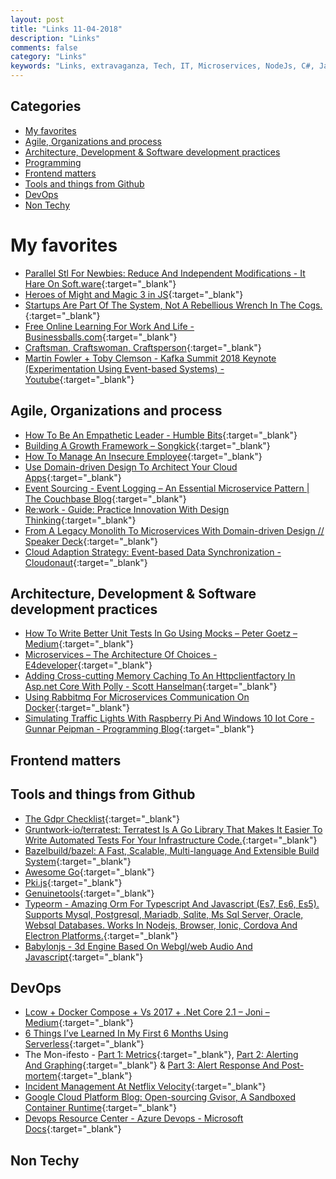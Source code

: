 ```yaml
---
layout: post
title: "Links 11-04-2018"
description: "Links"
comments: false
category: "Links"
keywords: "Links, extravaganza, Tech, IT, Microservices, NodeJs, C#, Javascript, Solution architecture"
---
```


## Categories ##
* [My favorites](#favorites)
* [Agile, Organizations and process](#agile)
* [Architecture, Development & Software development practices](#development)
* [Programming](#net)
* [Frontend matters](#web)
* [Tools and things from Github](#tools)
* [DevOps](#devops)
* [Non Techy](#notechhere)

# My favorites<a name="favorites"></a> #
* [Parallel Stl For Newbies: Reduce And Independent Modifications - It Hare On Soft.ware](http://ithare.com/parallel-programming-for-parallel-noobs-reduce-and-independent-modifications/){:target="_blank"}
* [Heroes of Might and Magic 3 in JS](http://homm.lekzd.ru/){:target="_blank"}
* [Startups Are Part Of The System, Not A Rebellious Wrench In The Cogs.](https://al3x.net/posts/2013/05/23/letter-to-a-young-programmer.html){:target="_blank"}
* [Free Online Learning For Work And Life - Businessballs.com](https://www.businessballs.com/){:target="_blank"}
* [Craftsman, Craftswoman, Craftsperson](http://blog.cleancoder.com/uncle-bob/2018/05/02/Craftsman-Craftswoman-Craftsperson.html){:target="_blank"}
* [Martin Fowler + Toby Clemson - Kafka Summit 2018 Keynote (Experimentation Using Event-based Systems) - Youtube](https://www.youtube.com/watch?v=_RgUxUTuxH4&__s=rz6syqwso5amykgnmqva){:target="_blank"}

## Agile, Organizations and process<a name="agile"></a> ##
* [How To Be An Empathetic Leader - Humble Bits](http://blogs.quovantis.com/how-to-be-an-empathetic-leader/){:target="_blank"}
* [Building A Growth Framework – Songkick](https://blog.songkick.com/building-a-growth-framework-2464435e9e46){:target="_blank"}
* [How To Manage An Insecure Employee](https://hbr.org/2018/04/how-to-manage-an-insecure-employee?__s=wakwmyepmhismx8ehtnp){:target="_blank"}
* [Use Domain-driven Design To Architect Your Cloud Apps](https://www.ibm.com/developerworks/cloud/library/cl-domain-driven-design-event-sourcing/?__s=rz6syqwso5amykgnmqva){:target="_blank"}
* [Event Sourcing - Event Logging – An Essential Microservice Pattern | The Couchbase Blog](https://blog.couchbase.com/event-sourcing-event-logging-an-essential-microservice-pattern/?__s=rz6syqwso5amykgnmqva){:target="_blank"}
* [Re:work - Guide: Practice Innovation With Design Thinking](https://rework.withgoogle.com/guides/design-thinking/steps/introduction/){:target="_blank"}
* [From A Legacy Monolith To Microservices With Domain-driven Design // Speaker Deck](https://speakerdeck.com/mploed/from-a-legacy-monolith-to-microservices-with-domain-driven-design?__s=rz6syqwso5amykgnmqva){:target="_blank"}
* [Cloud Adaption Strategy: Event-based Data Synchronization - Cloudonaut](https://cloudonaut.io/cloud-adaption-strategy-event-based-data-synchronization/?__s=gxk6t76rsjnpsfziqg2g){:target="_blank"}

## Architecture, Development & Software development practices <a name="development"></a> ##
* [How To Write Better Unit Tests In Go Using Mocks – Peter Goetz – Medium](https://medium.com/@peter.gtz/how-to-write-better-unit-tests-in-go-using-mocks-4dd05e867b17){:target="_blank"}
* [Microservices – The Architecture Of Choices - E4developer](https://www.e4developer.com/2018/04/18/microservices-the-architecture-of-choices/){:target="_blank"}
* [Adding Cross-cutting Memory Caching To An Httpclientfactory In Asp.net Core With Polly - Scott Hanselman](https://www.hanselman.com/blog/AddingCrossCuttingMemoryCachingToAnHttpClientFactoryInASPNETCoreWithPolly.aspx){:target="_blank"}
* [Using Rabbitmq For Microservices Communication On Docker](https://codeburst.io/using-rabbitmq-for-microservices-communication-on-docker-a43840401819){:target="_blank"}
* [Simulating Traffic Lights With Raspberry Pi And Windows 10 Iot Core - Gunnar Peipman - Programming Blog](http://gunnarpeipman.com/2018/04/traffic-lights/){:target="_blank"}

## Frontend matters <a name="web"></a> ##

## Tools and things from Github <a name="tools"></a> ##
* [The Gdpr Checklist](https://gdprchecklist.io/){:target="_blank"}
* [Gruntwork-io/terratest: Terratest Is A Go Library That Makes It Easier To Write Automated Tests For Your Infrastructure Code.](https://github.com/gruntwork-io/terratest){:target="_blank"}
* [Bazelbuild/bazel: A Fast, Scalable, Multi-language And Extensible Build System](https://github.com/bazelbuild/bazel){:target="_blank"}
* [Awesome Go](https://awesome-go.com/){:target="_blank"}
* [Pki.js](http://pkijs.org/){:target="_blank"}
* [Genuinetools](https://github.com/genuinetools){:target="_blank"}
* [Typeorm - Amazing Orm For Typescript And Javascript (Es7, Es6, Es5). Supports Mysql, Postgresql, Mariadb, Sqlite, Ms Sql Server, Oracle, Websql Databases. Works In Nodejs, Browser, Ionic, Cordova And Electron Platforms.](http://typeorm.io/#/){:target="_blank"}
* [Babylonjs - 3d Engine Based On Webgl/web Audio And Javascript](http://www.babylonjs.com/){:target="_blank"}

## DevOps<a name="devops"></a> ##
* [Lcow + Docker Compose + Vs 2017 + .Net Core 2.1 – Joni – Medium](https://medium.com/@joni2nja/lcow-docker-compose-vs-2017-net-core-2-1-178946b36acb){:target="_blank"}
* [6 Things I’ve Learned In My First 6 Months Using Serverless](https://read.acloud.guru/six-months-of-serverless-lessons-learned-f6da86a73526){:target="_blank"}
* The Mon-ifesto - [Part 1: Metrics](https://medium.com/capital-one-developers/the-mon-ifesto-part-1-metrics-808f6c944765){:target="_blank"}, [Part 2: Alerting And Graphing](https://medium.com/capital-one-developers/the-mon-ifesto-part-2-alerting-and-graphing-bf51828a008f){:target="_blank"} & [Part 3: Alert Response And Post-mortem](https://medium.com/capital-one-developers/the-mon-ifesto-part-3-alert-response-and-post-mortem-cd227c684ac0){:target="_blank"}
* [Incident Management At Netflix Velocity](https://www.infoq.com/presentations/netflix-incident-management){:target="_blank"}
* [Google Cloud Platform Blog: Open-sourcing Gvisor, A Sandboxed Container Runtime](https://cloudplatform.googleblog.com/2018/05/Open-sourcing-gVisor-a-sandboxed-container-runtime.html){:target="_blank"}
* [Devops Resource Center - Azure Devops - Microsoft Docs](https://docs.microsoft.com/en-us/azure/devops/){:target="_blank"}

## Non Techy<a name="notechere"></a> ##